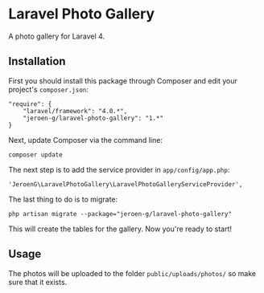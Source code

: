Laravel Photo Gallery
=====================

A photo gallery for Laravel 4.

## Installation
First you should install this package through Composer and edit your project's `composer.json`:

    "require": {
		"laravel/framework": "4.0.*",
		"jeroen-g/laravel-photo-gallery": "1.*"
	}

Next, update Composer via the command line:

    composer update

The next step is to add the service provider in `app/config/app.php`:

    'JeroenG\LaravelPhotoGallery\LaravelPhotoGalleryServiceProvider',

The last thing to do is to migrate:

	php artisan migrate --package="jeroen-g/laravel-photo-gallery"

This will create the tables for the gallery. Now you're ready to start!

## Usage
The photos will be uploaded to the folder `public/uploads/photos/` so make sure that it exists.
